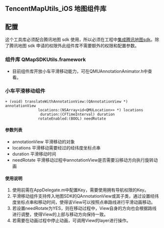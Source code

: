 ## TencentMapUtils_iOS 地图组件库 

## 配置
这个工具库必须配合腾讯地图 sdk 使用，所以必须在工程中[集成腾讯地图sdk](https://lbs.qq.com/ios_v1/guide-3d.html)。除了腾讯地图 sdk 申请的权限外此组件库不需要额外的权限和配置参数。

### 组件库 QMapSDKUtils.framework
* 目前组件库开放小车平滑移动能力，可在QMUAnnotationAnimator.h中查看。

### 小车平滑移动组件

	+ (void) translateWithAnnotationView:(QAnnotationView *) annotationView 
				   locations:(NSArray<id<QMULocation>> *) locations 
				    duration:(CFTimeInterval) duration 
			       rotateEnabled:(BOOL) needRotate 

#### 参数列表
* annotationView 平滑移动的对象
* locations	 平滑移动需要经过的经纬度坐标点串
* duration	 平滑移动时间
* needRotate	 平滑移动过程中annotationView是否需要沿移动方向执行旋转动画

#### 使用说明

1.	使用前需在AppDelegate.m中配置Key，需要使用拥有导航权限的Key。
2.	平滑移动组件支持传入地图SDK的QAnnotationView或其子类，通过设置经纬度坐标点串和移动时间，使得该View可以按照点串路线进行平滑动画移动。 
3.	若设置needRotate为YES，则在移动过程中，View自身的方向也会根据路线进行调整，使得View的上部与移动方向保持一致。
4.	若需要在动画过程中停止动画，可调用View的layer进行操作。

